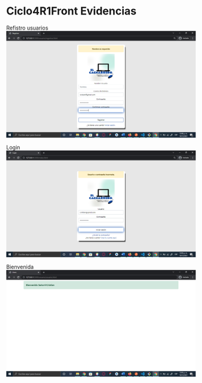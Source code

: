 # Ciclo4R1Front Evidencias
Refistro usuarios
![ScreenShot](https://github.com/cristiansierramintic/Ciclo4R1Front/blob/main/evidencias/Registro.png)

Login
![ScreenShot](https://github.com/cristiansierramintic/Ciclo4R1Front/blob/main/evidencias/Login.png)

Bienvenida
![ScreenShot](https://github.com/cristiansierramintic/Ciclo4R1Front/blob/main/evidencias/usuario.png)
